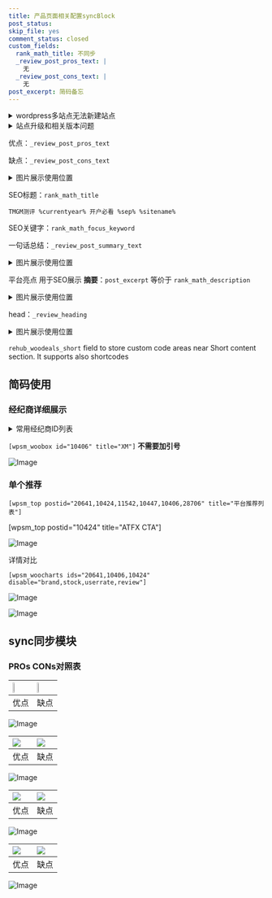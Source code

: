 ```yaml
---
title: 产品页面相关配置syncBlock
post_status: 
skip_file: yes
comment_status: closed
custom_fields:
  rank_math_title: 不同步
  _review_post_pros_text: |
    无
  _review_post_cons_text: |
    无
post_excerpt: 简码备忘
---
```

<details><summary>wordpress多站点无法新建站点</summary>

<li>和报错需要清理cookies一样的原因</li>
<li>wp-config.php里面<code>define( 'SUBDOMAIN_INSTALL', false );//子域名安装</code></li>
<li>新建子站点是用<code>define( 'SUBDOMAIN_INSTALL', true);//子域名安装</code> 完成以后，改成<code>false</code></li>
</details>

<details><summary>站点升级和相关版本问题</summary>

<p>wordpress：5.9.9
woocommerce：7.5.1
出现问题的地方：主题选项里面>><strong>Product layout >>compact style</strong></p>
<p>如何出现没有用过的字段 导致无法保存。先导出配置 然后进行修改，后面再次恢复即可。</p>
<p>出现部分字段无法显示时，需要返回默认布局后，对产品进行保存就好了。</p>
<p></p>
</details>

优点：`_review_post_pros_text`

缺点：`_review_post_cons_text`

<details><summary>图片展示使用位置</summary>

<img src="https://prod-files-secure.s3.us-west-2.amazonaws.com/39ed1227-6d7d-4570-be36-9ccd4a2c4241/f51d3d83-55d4-4bdf-9604-f37ec77ab556/Untitled.png?X-Amz-Algorithm=AWS4-HMAC-SHA256&X-Amz-Content-Sha256=UNSIGNED-PAYLOAD&X-Amz-Credential=ASIAZI2LB466VDTKIO7U%2F20250617%2Fus-west-2%2Fs3%2Faws4_request&X-Amz-Date=20250617T105526Z&X-Amz-Expires=3600&X-Amz-Security-Token=IQoJb3JpZ2luX2VjEIv%2F%2F%2F%2F%2F%2F%2F%2F%2F%2FwEaCXVzLXdlc3QtMiJHMEUCIQD%2FWUYpWag9CFqpfzP9KqwdiGWGGn3KD8zj%2BYwnhSHLPwIgY5IZptIQB0kNXyEwWrj3J%2FSFrdMnxhnLKNEDGR3UKtcq%2FwMIdBAAGgw2Mzc0MjMxODM4MDUiDG56J15%2BVmHWQBowLyrcA%2F6YAM21AqGmedQJKg29obzIZvRPfwKbtQtRX0cY2Jv%2BfcCR%2Fy5H4F1DH5ypVI4L6BtxvGYp08bwQAOlIYNOpdcYoE4AhwLIvg9MNUevxnsxnfUaS5cRZW0jXKramvIFpZ0TB0QCySG5Drm%2FEcS6ReHCz%2FFhw5c64nY8n3lfFJvYVLuNVpchsdRJEIuOJ9mU5byJA6mzFTw1bxiHpoo%2FIfK0bAMfEOYrjdT0%2BHrw8PWdrfY92WScZ%2FjIQckv6OsmWAh1eOfoLPB96YG92HiVLlBeGtscNXSlo4HjvpmKUUAIaQMFjL7gqhlVSrK32RmMP5DwlOe%2B2oXBfR7Dlh0AmuGMYd9qqgiCUM5vOmE8A6Z03HpZ89%2BmLxoNU4gIHTiB9eUxCW36EeJzTD4rmZriwci8WwLZvHsJZmb8wLkCeB0G9MLYPckAgsIJ16kta2WaLW7UCoNr89n9PFzV20UNTIWeJcoeYYPTYFbHj9yUFhr24naPspL8G4F%2BFDlZolDbU5WQEN4G2EqYLmDYoDAUR836O1OiQF8Gn4kJEp1g1Mz5%2FWQrOe%2FKMYIFeQf3FWLwNvtxoxo3OlMQ3lj46LbWUPCnGoqgKmirDUGvR5KIu%2FkNxOzPANax6MJ1b1HHMLCKxcIGOqUBDT0EOYRuy2cU23Y2aCyOPbpKZkw4aq8jl90wZDbRjek3p29mrQqgs1UTbyiiof6aT92FWa1fi3kOWFNFwZxDi8D6RSj9ZLvQ6wqkaIPWqcFiimqeJXI6JCRDjduLPCo%2F%2FZXsN0XEGIudqbO8tv4R8XQjEd266ZQBiSq4t2D6WjddUZpInvt8uemSJpQSsVDPG%2BZwfzILPdCyD8LzkmwseCDByRgX&X-Amz-Signature=54affd450ad96e220646935ac04155c69af9f70409215fa86b93f4ad97ad8801&X-Amz-SignedHeaders=host&x-amz-checksum-mode=ENABLED&x-id=GetObject" alt="Image">
</details>

SEO标题：`rank_math_title`

`TMGM测评 %currentyear% 开户必看 %sep% %sitename%`

SEO关键字：`rank_math_focus_keyword`

一句话总结：`_review_post_summary_text`

<details><summary>图片展示使用位置</summary>

<img src="https://prod-files-secure.s3.us-west-2.amazonaws.com/39ed1227-6d7d-4570-be36-9ccd4a2c4241/4b96a922-296c-4f4e-8630-d1c870cbce01/Untitled.png?X-Amz-Algorithm=AWS4-HMAC-SHA256&X-Amz-Content-Sha256=UNSIGNED-PAYLOAD&X-Amz-Credential=ASIAZI2LB4666JCFBJ37%2F20250617%2Fus-west-2%2Fs3%2Faws4_request&X-Amz-Date=20250617T105526Z&X-Amz-Expires=3600&X-Amz-Security-Token=IQoJb3JpZ2luX2VjEIv%2F%2F%2F%2F%2F%2F%2F%2F%2F%2FwEaCXVzLXdlc3QtMiJIMEYCIQD6iupmyBchRpBYslUe9mU9eGod6oqpnjlY90CS1ZWhDQIhAJRracmyvG%2FQ2Srgws%2F6Z3tLbCuj1SDuBQFlGZQi7yOpKv8DCHQQABoMNjM3NDIzMTgzODA1Igx1as5xcREmQZ63xl0q3AN9rwFNTXOi%2BQBAofPK%2FjsdWfQTyyX74l8B8G7JF5c3GDJVmDfdE%2BfzYwVT1fWzgeapFyzpI0bYiHrjH%2F14%2FXTWvWYmOnaMxj1nfV5IzE4uqtp9U%2FDUa1I%2F7SKYyCS0qduzVxRNIXjcFFsl0O1rpP2lKxRboL%2BSxMKOA5uOYKL88zLcOk9EuUQoc062xAJUTDmzhD2%2FMzv%2BYJpGlH5z1lkIFlDCVsovdaLfBGiouoS0%2BEbB2rS5L8hvw%2BcWgHZEo3x9KuB0lHGRSzTtOexxvm%2B9FtZEKNQvKAE%2FieFlydsSKVqUh5%2Bk1suge3w4ymqT89GcQnFz4dKeCKiBmrwoYvn%2FlmQgN8Ew5AMCsWLebAwCohodgRtqLmSxguPDQCHbTzgoIbzVIYRWExP4JIBqplFyKpe7L%2BEUuzGrYOzoEb%2F6nlpota%2B3EfC9bPttj1KJlVAQBTa40nSdnQCmHQWFhIHDCU%2B3MLaPx6g5YDBL3F04RsU71baHVozuoIKn1gle6Znyy0bsNEU26V6%2FtPlJHEwLt6R6170rVrr2WLlnQdJ6KSJ5hGxo3dWaoOKIekv%2B0DuE0IwUh977rUJPNibMnPI1uq1pkx2dL7aJTbRfujdeMu7tLol5Sv2dHmKVWTCkisXCBjqkARm6nQxt5zq7Dhz%2Bjynk2jBTOZzNGwbExTod9WKezNytXxBToctVFw7KZA8HTAzFL2N7bFLaI29%2BAA6eFRpgFMyBNIaNXQHayOtIevRGEbWWaMAoNkK4CTzEIqbsHRAWaWR0XjDnCUOjr7gNMTngG0emNGF6tfp6UNbvLJ81ntrMaZt%2FZdQS%2Fa90RyMApGlueJrC0vNUqasKi0MHz2%2Bb5%2FXT5sSv&X-Amz-Signature=f0841ca87e4b12fdc2682173a011b9970735c4913bfdfdb88406d10d70b9da66&X-Amz-SignedHeaders=host&x-amz-checksum-mode=ENABLED&x-id=GetObject" alt="Image">
</details>

平台亮点 用于SEO展示 **摘要**：`post_excerpt`  等价于 `rank_math_description`

<details><summary>图片展示使用位置</summary>

<img src="https://prod-files-secure.s3.us-west-2.amazonaws.com/39ed1227-6d7d-4570-be36-9ccd4a2c4241/1ee11f63-b60a-4dfe-a7a7-d58ff23b5d88/Untitled.png?X-Amz-Algorithm=AWS4-HMAC-SHA256&X-Amz-Content-Sha256=UNSIGNED-PAYLOAD&X-Amz-Credential=ASIAZI2LB466Y62VLQQA%2F20250617%2Fus-west-2%2Fs3%2Faws4_request&X-Amz-Date=20250617T105527Z&X-Amz-Expires=3600&X-Amz-Security-Token=IQoJb3JpZ2luX2VjEIv%2F%2F%2F%2F%2F%2F%2F%2F%2F%2FwEaCXVzLXdlc3QtMiJIMEYCIQCxy%2BrmEu%2B%2FwCxDldRUeZ2CwxRVMJLiXOiQsmNYg5dwLwIhANkEgQsgTxoKp1fjYtNgsExxXw5xcsuUF3qzZSB%2BcOc1Kv8DCHQQABoMNjM3NDIzMTgzODA1Igzs6lN3jlaG8WketMgq3APptEHNcLS0w8UHO52zVbuk3hz8xIvhqZL6zSaHmZMnAX%2BouaskLoRYfrjARYLDdT06uPVcl%2FYbSmMUyX8Reo94JovjQpEk0jGN2I0TPsHIvzwPh5A8YLsE9OoJO%2Fplj23l2iyTbkWQlTtUScJf8qyIJMCl8qKhGrnKE%2B9ddY%2FkmR71w44DAE9bJkOgfQLs5XTa%2FJie8AWbHIXKzQvsNgeKxcNJmD2GwKGB8P7Ke568JIQiUkN5UlWW33lMwuy0jcQihHg%2FG%2B%2F1SMCRM%2FPULwy8ccU1Y%2FUnFbY%2BGUGKzfX%2Fh3jopPfymHb9zLvG2ULT9Nk0Gimg4PJYHPuMosGyaHKp%2FDZRWXBPAYizARR5PSyN5VBljuA0EbhS4yPoL2rdPNPlofEKponSTRpXF20aq6VU%2BC5DJkJc6hvabPBd8FfIdAVLoVTqpUE0qQ1UfVJRBvIOo8jE62vdEiwA7BTSv107Y2HQ5nWge%2BUngSOtF3ohMD9VItoYPRoAkw00DTW9R5raSsv4VA3odI1j0Gn124be0sD0hJaEXAvAG5y3LUCZyligeqkJT%2FHYIYeQb%2FTL1K6ghiusCuSJ2DDRNx6K8XQ%2FHY1p2QNesn0fGtMXAwcSTyTd96eV3Zj7YrYDCDC5isXCBjqkAbPFRT%2FCdS1AetdsxN8NghLY2eG6nl2pb%2FM2Mzdlnj2MnXcjGEi7pvC7WxzXCT0cMNBRvSmRRTedUjP9bBX8PPDc7G%2FJEDsJ1cY5PNANA3Gp0Ko94KEHcoWK1yyuMU%2BXcKOConf%2FxzWZgVHOxfLYXfCZ%2B7FKk6vqi6MOmNtlhmDTdOxWb8w9NoXUdoMoSSiih5PPg%2BCfwIdDX8sheUwAKpS6GVsm&X-Amz-Signature=fc1432894a5ede9ae9e3e649401ec91a5f9b74089927f4900b254a6aa01ea62d&X-Amz-SignedHeaders=host&x-amz-checksum-mode=ENABLED&x-id=GetObject" alt="Image">
<img src="https://prod-files-secure.s3.us-west-2.amazonaws.com/39ed1227-6d7d-4570-be36-9ccd4a2c4241/ad4118b5-78d8-4fbe-801e-3b29b5d99c01/Untitled.png?X-Amz-Algorithm=AWS4-HMAC-SHA256&X-Amz-Content-Sha256=UNSIGNED-PAYLOAD&X-Amz-Credential=ASIAZI2LB466Y62VLQQA%2F20250617%2Fus-west-2%2Fs3%2Faws4_request&X-Amz-Date=20250617T105527Z&X-Amz-Expires=3600&X-Amz-Security-Token=IQoJb3JpZ2luX2VjEIv%2F%2F%2F%2F%2F%2F%2F%2F%2F%2FwEaCXVzLXdlc3QtMiJIMEYCIQCxy%2BrmEu%2B%2FwCxDldRUeZ2CwxRVMJLiXOiQsmNYg5dwLwIhANkEgQsgTxoKp1fjYtNgsExxXw5xcsuUF3qzZSB%2BcOc1Kv8DCHQQABoMNjM3NDIzMTgzODA1Igzs6lN3jlaG8WketMgq3APptEHNcLS0w8UHO52zVbuk3hz8xIvhqZL6zSaHmZMnAX%2BouaskLoRYfrjARYLDdT06uPVcl%2FYbSmMUyX8Reo94JovjQpEk0jGN2I0TPsHIvzwPh5A8YLsE9OoJO%2Fplj23l2iyTbkWQlTtUScJf8qyIJMCl8qKhGrnKE%2B9ddY%2FkmR71w44DAE9bJkOgfQLs5XTa%2FJie8AWbHIXKzQvsNgeKxcNJmD2GwKGB8P7Ke568JIQiUkN5UlWW33lMwuy0jcQihHg%2FG%2B%2F1SMCRM%2FPULwy8ccU1Y%2FUnFbY%2BGUGKzfX%2Fh3jopPfymHb9zLvG2ULT9Nk0Gimg4PJYHPuMosGyaHKp%2FDZRWXBPAYizARR5PSyN5VBljuA0EbhS4yPoL2rdPNPlofEKponSTRpXF20aq6VU%2BC5DJkJc6hvabPBd8FfIdAVLoVTqpUE0qQ1UfVJRBvIOo8jE62vdEiwA7BTSv107Y2HQ5nWge%2BUngSOtF3ohMD9VItoYPRoAkw00DTW9R5raSsv4VA3odI1j0Gn124be0sD0hJaEXAvAG5y3LUCZyligeqkJT%2FHYIYeQb%2FTL1K6ghiusCuSJ2DDRNx6K8XQ%2FHY1p2QNesn0fGtMXAwcSTyTd96eV3Zj7YrYDCDC5isXCBjqkAbPFRT%2FCdS1AetdsxN8NghLY2eG6nl2pb%2FM2Mzdlnj2MnXcjGEi7pvC7WxzXCT0cMNBRvSmRRTedUjP9bBX8PPDc7G%2FJEDsJ1cY5PNANA3Gp0Ko94KEHcoWK1yyuMU%2BXcKOConf%2FxzWZgVHOxfLYXfCZ%2B7FKk6vqi6MOmNtlhmDTdOxWb8w9NoXUdoMoSSiih5PPg%2BCfwIdDX8sheUwAKpS6GVsm&X-Amz-Signature=a927e72f1c30bdb471cdf596b18b8a9f4cdc7d632f84303664d50b27c4697a4f&X-Amz-SignedHeaders=host&x-amz-checksum-mode=ENABLED&x-id=GetObject" alt="Image">
<img src="https://prod-files-secure.s3.us-west-2.amazonaws.com/39ed1227-6d7d-4570-be36-9ccd4a2c4241/a38cf7c9-a79c-4b64-9e94-13589fe0758b/Untitled.png?X-Amz-Algorithm=AWS4-HMAC-SHA256&X-Amz-Content-Sha256=UNSIGNED-PAYLOAD&X-Amz-Credential=ASIAZI2LB466Y62VLQQA%2F20250617%2Fus-west-2%2Fs3%2Faws4_request&X-Amz-Date=20250617T105527Z&X-Amz-Expires=3600&X-Amz-Security-Token=IQoJb3JpZ2luX2VjEIv%2F%2F%2F%2F%2F%2F%2F%2F%2F%2FwEaCXVzLXdlc3QtMiJIMEYCIQCxy%2BrmEu%2B%2FwCxDldRUeZ2CwxRVMJLiXOiQsmNYg5dwLwIhANkEgQsgTxoKp1fjYtNgsExxXw5xcsuUF3qzZSB%2BcOc1Kv8DCHQQABoMNjM3NDIzMTgzODA1Igzs6lN3jlaG8WketMgq3APptEHNcLS0w8UHO52zVbuk3hz8xIvhqZL6zSaHmZMnAX%2BouaskLoRYfrjARYLDdT06uPVcl%2FYbSmMUyX8Reo94JovjQpEk0jGN2I0TPsHIvzwPh5A8YLsE9OoJO%2Fplj23l2iyTbkWQlTtUScJf8qyIJMCl8qKhGrnKE%2B9ddY%2FkmR71w44DAE9bJkOgfQLs5XTa%2FJie8AWbHIXKzQvsNgeKxcNJmD2GwKGB8P7Ke568JIQiUkN5UlWW33lMwuy0jcQihHg%2FG%2B%2F1SMCRM%2FPULwy8ccU1Y%2FUnFbY%2BGUGKzfX%2Fh3jopPfymHb9zLvG2ULT9Nk0Gimg4PJYHPuMosGyaHKp%2FDZRWXBPAYizARR5PSyN5VBljuA0EbhS4yPoL2rdPNPlofEKponSTRpXF20aq6VU%2BC5DJkJc6hvabPBd8FfIdAVLoVTqpUE0qQ1UfVJRBvIOo8jE62vdEiwA7BTSv107Y2HQ5nWge%2BUngSOtF3ohMD9VItoYPRoAkw00DTW9R5raSsv4VA3odI1j0Gn124be0sD0hJaEXAvAG5y3LUCZyligeqkJT%2FHYIYeQb%2FTL1K6ghiusCuSJ2DDRNx6K8XQ%2FHY1p2QNesn0fGtMXAwcSTyTd96eV3Zj7YrYDCDC5isXCBjqkAbPFRT%2FCdS1AetdsxN8NghLY2eG6nl2pb%2FM2Mzdlnj2MnXcjGEi7pvC7WxzXCT0cMNBRvSmRRTedUjP9bBX8PPDc7G%2FJEDsJ1cY5PNANA3Gp0Ko94KEHcoWK1yyuMU%2BXcKOConf%2FxzWZgVHOxfLYXfCZ%2B7FKk6vqi6MOmNtlhmDTdOxWb8w9NoXUdoMoSSiih5PPg%2BCfwIdDX8sheUwAKpS6GVsm&X-Amz-Signature=d2e79a50c42bd2f9476a8c21be66dfba97ee2e8b8323e9b46b941600efd3db76&X-Amz-SignedHeaders=host&x-amz-checksum-mode=ENABLED&x-id=GetObject" alt="Image">
<img src="https://prod-files-secure.s3.us-west-2.amazonaws.com/39ed1227-6d7d-4570-be36-9ccd4a2c4241/7da6fc1e-d2ac-42ae-8c75-cb5749aa18f6/Untitled.png?X-Amz-Algorithm=AWS4-HMAC-SHA256&X-Amz-Content-Sha256=UNSIGNED-PAYLOAD&X-Amz-Credential=ASIAZI2LB466Y62VLQQA%2F20250617%2Fus-west-2%2Fs3%2Faws4_request&X-Amz-Date=20250617T105527Z&X-Amz-Expires=3600&X-Amz-Security-Token=IQoJb3JpZ2luX2VjEIv%2F%2F%2F%2F%2F%2F%2F%2F%2F%2FwEaCXVzLXdlc3QtMiJIMEYCIQCxy%2BrmEu%2B%2FwCxDldRUeZ2CwxRVMJLiXOiQsmNYg5dwLwIhANkEgQsgTxoKp1fjYtNgsExxXw5xcsuUF3qzZSB%2BcOc1Kv8DCHQQABoMNjM3NDIzMTgzODA1Igzs6lN3jlaG8WketMgq3APptEHNcLS0w8UHO52zVbuk3hz8xIvhqZL6zSaHmZMnAX%2BouaskLoRYfrjARYLDdT06uPVcl%2FYbSmMUyX8Reo94JovjQpEk0jGN2I0TPsHIvzwPh5A8YLsE9OoJO%2Fplj23l2iyTbkWQlTtUScJf8qyIJMCl8qKhGrnKE%2B9ddY%2FkmR71w44DAE9bJkOgfQLs5XTa%2FJie8AWbHIXKzQvsNgeKxcNJmD2GwKGB8P7Ke568JIQiUkN5UlWW33lMwuy0jcQihHg%2FG%2B%2F1SMCRM%2FPULwy8ccU1Y%2FUnFbY%2BGUGKzfX%2Fh3jopPfymHb9zLvG2ULT9Nk0Gimg4PJYHPuMosGyaHKp%2FDZRWXBPAYizARR5PSyN5VBljuA0EbhS4yPoL2rdPNPlofEKponSTRpXF20aq6VU%2BC5DJkJc6hvabPBd8FfIdAVLoVTqpUE0qQ1UfVJRBvIOo8jE62vdEiwA7BTSv107Y2HQ5nWge%2BUngSOtF3ohMD9VItoYPRoAkw00DTW9R5raSsv4VA3odI1j0Gn124be0sD0hJaEXAvAG5y3LUCZyligeqkJT%2FHYIYeQb%2FTL1K6ghiusCuSJ2DDRNx6K8XQ%2FHY1p2QNesn0fGtMXAwcSTyTd96eV3Zj7YrYDCDC5isXCBjqkAbPFRT%2FCdS1AetdsxN8NghLY2eG6nl2pb%2FM2Mzdlnj2MnXcjGEi7pvC7WxzXCT0cMNBRvSmRRTedUjP9bBX8PPDc7G%2FJEDsJ1cY5PNANA3Gp0Ko94KEHcoWK1yyuMU%2BXcKOConf%2FxzWZgVHOxfLYXfCZ%2B7FKk6vqi6MOmNtlhmDTdOxWb8w9NoXUdoMoSSiih5PPg%2BCfwIdDX8sheUwAKpS6GVsm&X-Amz-Signature=078e2e6df561df4ba9349228478d95d75f442c47ef18dd2c2a7b96eaa807dadb&X-Amz-SignedHeaders=host&x-amz-checksum-mode=ENABLED&x-id=GetObject" alt="Image">
<img src="https://prod-files-secure.s3.us-west-2.amazonaws.com/39ed1227-6d7d-4570-be36-9ccd4a2c4241/7e97f40a-eaee-47f5-b2f9-475f96808fa7/Untitled.png?X-Amz-Algorithm=AWS4-HMAC-SHA256&X-Amz-Content-Sha256=UNSIGNED-PAYLOAD&X-Amz-Credential=ASIAZI2LB466Y62VLQQA%2F20250617%2Fus-west-2%2Fs3%2Faws4_request&X-Amz-Date=20250617T105527Z&X-Amz-Expires=3600&X-Amz-Security-Token=IQoJb3JpZ2luX2VjEIv%2F%2F%2F%2F%2F%2F%2F%2F%2F%2FwEaCXVzLXdlc3QtMiJIMEYCIQCxy%2BrmEu%2B%2FwCxDldRUeZ2CwxRVMJLiXOiQsmNYg5dwLwIhANkEgQsgTxoKp1fjYtNgsExxXw5xcsuUF3qzZSB%2BcOc1Kv8DCHQQABoMNjM3NDIzMTgzODA1Igzs6lN3jlaG8WketMgq3APptEHNcLS0w8UHO52zVbuk3hz8xIvhqZL6zSaHmZMnAX%2BouaskLoRYfrjARYLDdT06uPVcl%2FYbSmMUyX8Reo94JovjQpEk0jGN2I0TPsHIvzwPh5A8YLsE9OoJO%2Fplj23l2iyTbkWQlTtUScJf8qyIJMCl8qKhGrnKE%2B9ddY%2FkmR71w44DAE9bJkOgfQLs5XTa%2FJie8AWbHIXKzQvsNgeKxcNJmD2GwKGB8P7Ke568JIQiUkN5UlWW33lMwuy0jcQihHg%2FG%2B%2F1SMCRM%2FPULwy8ccU1Y%2FUnFbY%2BGUGKzfX%2Fh3jopPfymHb9zLvG2ULT9Nk0Gimg4PJYHPuMosGyaHKp%2FDZRWXBPAYizARR5PSyN5VBljuA0EbhS4yPoL2rdPNPlofEKponSTRpXF20aq6VU%2BC5DJkJc6hvabPBd8FfIdAVLoVTqpUE0qQ1UfVJRBvIOo8jE62vdEiwA7BTSv107Y2HQ5nWge%2BUngSOtF3ohMD9VItoYPRoAkw00DTW9R5raSsv4VA3odI1j0Gn124be0sD0hJaEXAvAG5y3LUCZyligeqkJT%2FHYIYeQb%2FTL1K6ghiusCuSJ2DDRNx6K8XQ%2FHY1p2QNesn0fGtMXAwcSTyTd96eV3Zj7YrYDCDC5isXCBjqkAbPFRT%2FCdS1AetdsxN8NghLY2eG6nl2pb%2FM2Mzdlnj2MnXcjGEi7pvC7WxzXCT0cMNBRvSmRRTedUjP9bBX8PPDc7G%2FJEDsJ1cY5PNANA3Gp0Ko94KEHcoWK1yyuMU%2BXcKOConf%2FxzWZgVHOxfLYXfCZ%2B7FKk6vqi6MOmNtlhmDTdOxWb8w9NoXUdoMoSSiih5PPg%2BCfwIdDX8sheUwAKpS6GVsm&X-Amz-Signature=325efaa4e0be51e370ab0b910be75e47cf7fc8e18494a8b91987cfac5a6b796f&X-Amz-SignedHeaders=host&x-amz-checksum-mode=ENABLED&x-id=GetObject" alt="Image">
</details>

head：`_review_heading`

<details><summary>图片展示使用位置</summary>

<img src="https://prod-files-secure.s3.us-west-2.amazonaws.com/39ed1227-6d7d-4570-be36-9ccd4a2c4241/3a4650ad-9887-415c-889a-edd51fa54f27/Untitled.png?X-Amz-Algorithm=AWS4-HMAC-SHA256&X-Amz-Content-Sha256=UNSIGNED-PAYLOAD&X-Amz-Credential=ASIAZI2LB4664WJ4J4Q4%2F20250617%2Fus-west-2%2Fs3%2Faws4_request&X-Amz-Date=20250617T105529Z&X-Amz-Expires=3600&X-Amz-Security-Token=IQoJb3JpZ2luX2VjEIv%2F%2F%2F%2F%2F%2F%2F%2F%2F%2FwEaCXVzLXdlc3QtMiJGMEQCIFECI63r3e0enxAIohqfzBehYjeJPTZH8AZtWVsh55DMAiA78Sv3PeAdvD%2Fznz1kbkdhCC5z1o%2ByIQzaJGykjtKexCr%2FAwh0EAAaDDYzNzQyMzE4MzgwNSIMTtYsnhQaQu3GdmSLKtwD%2BJj9NJ1yoVRjx4mZ3EmMgbWPM4EBvrOE69wgGBRhDedOeWqbR45HaDBsoCVUEoIgOiIhFWqeT9eQdCa8NkCHa46WuVk5QuyUAwbMzsDzfHgBBDgvH24QiHaocpzRv0YcL5IyuyZz%2BVTbDNFqCGP3KVL%2Fwi%2Bw6FgxFsqbV4nwv53PwZ8PK7%2F%2FADQEm8i1022nuQffKms6ESC%2FLQP3ZtIX5ugFmTyvPmjtPq87nnSKgnwoeDFCiYwgh0cbHTYD3X2jbIKMXg42%2FptSDzlrqoq7l0RNrIHXXR7ThSUbEM6Eif0Uhz6wTnFUZr0o3WMbPr5cp0qkUPujXqrObr24iTD%2BdfHxdKEN1sPKUBtCTKOlqRmEepCrLIqaLt8Z5KLJvTBci%2BkWgk8FQrU8g%2FA%2Bts1G1szPcnJ98X82EDLNfMNJVR7vggVM%2BE7bXsQ3xaYZcQakdFGFBdiJUChY9eObTBuZOqQA9H0qu6fJvJP9vl2i26HJj2ucjNjej9CilAFNC91hda7G%2ByVEQ7mwCJTA8mpZvjKSsTsuwIqy7Uv9qg7bZ%2BubTj3rkymTysO%2BYieFGfOWWdgeJPV%2BOb%2B%2FfJOPh3wIGlfE%2F8ygqW50%2FwFMDmwLj1%2F15KEXrcXdveU3Fi8w14rFwgY6pgF5FPjgi6Uo0Ky888nuAUyq8ONpmobXq6TPPA0erxxXqOlpXOEKecKJgVXOOHkGvxedR8VZeSTqmbFdwLRras8BDAxwwlMoiUVf13fzmoXa17dzyt5EfIJtNsx1axg1FqvHidwrPGzTOyPNpi1Us70JH6r5CRHbQvJtWxMqLAmsP9%2FSFL6WH83esGunaNLSRJS91g6QjMvCRQz99JYMz4ylbjTElNhZ&X-Amz-Signature=555e5edc02694f397c6477481a60c6c03a5a9be6b5ff7eaae868b2f09feba68c&X-Amz-SignedHeaders=host&x-amz-checksum-mode=ENABLED&x-id=GetObject" alt="Image">
</details>

`rehub_woodeals_short`	field to store custom code areas near Short content section. It supports also shortcodes



## 简码使用

### 经纪商详细展示

<details><summary>常用经纪商ID列表</summary>

<pre><code class="php">嘉盛 ===> 20641  [wpsm_woobox id="20641" title="嘉盛"]
易信easymarkets ===> 11542  [wpsm_woobox id="11542" title="易信easymarkets"]
ATFX外汇 ===> 10424  [wpsm_woobox id="10424" title="ATFX"]
XM ===> 10406  [wpsm_woobox id="10406" title="XM"]
TMGM ===> 29622  [wpsm_woobox id="29622" title="TMGM"]
HYCM ===> 10447  [wpsm_woobox id="10447" title="HYCM"]
fpmarkets澳福外汇 ===> 20639  [wpsm_woobox id="20639" title="fpmarkets澳福外汇"]</code></pre>
</details>

`[wpsm_woobox id="10406" title="XM"]` **不需要加引号**

![Image](https://prod-files-secure.s3.us-west-2.amazonaws.com/39ed1227-6d7d-4570-be36-9ccd4a2c4241/4f898f9d-0fa7-4e43-acd3-ac6bc7be575a/Untitled.png?X-Amz-Algorithm=AWS4-HMAC-SHA256&X-Amz-Content-Sha256=UNSIGNED-PAYLOAD&X-Amz-Credential=ASIAZI2LB466SSL43O7U%2F20250617%2Fus-west-2%2Fs3%2Faws4_request&X-Amz-Date=20250617T105519Z&X-Amz-Expires=3600&X-Amz-Security-Token=IQoJb3JpZ2luX2VjEIv%2F%2F%2F%2F%2F%2F%2F%2F%2F%2FwEaCXVzLXdlc3QtMiJIMEYCIQDgNMA1iDGOvb1CoPJdC3ST%2BUYrRODW%2FujmspwzjeI2uAIhALL8B8je1NCGUWX27R4JskMGZGn3h6BLp1mAyqzSmvPuKv8DCHQQABoMNjM3NDIzMTgzODA1IgzEBYUMxOHjWj1xV5Qq3AN80ArOcxYKi%2Fpf4VP4nYz64wNTqtLn0RxkmuYNGDHMC%2BF0xSI0WXmFbxdNYEtaaAYs%2Bi0%2FGPQhoSXBHKuz%2FJtPZ3aeUFZKu3vpmYjsiAuP6D%2F7oVxD1%2Fu8XnqP7OfL5%2B4W2k4CduBi6LKQBHfS3Irjkygko%2Fat2p2bpXhCOtZ562c3YtNZwmIljgB2rF8NlPH01VfhpeMQTQoI1rPr0uT7UvQtAOWn3%2FdzaVm3calD9wuTC1TkFDf6dArTPH1zq4UyqLP8u3UebGJU8engYsRK0ayCo8JVBDPEmL52kQLnYUi%2FS1Ju0Xwunh%2F7P%2FVnhRmifujCRzUQDspz0vpWd8%2FYDKeWoEjLrl9ixD1SLHwpg900Sf6Bh2mqgoUWpwhYwzH6g6RQiqZhLjLS6byKSOypCNNm5uoD%2Fvhj0cOScpJb%2FKcB1%2FgKJAB2DwDwfFUHP55tMOgai9wztstDrTSolS6mSWXBQrbACNVgh%2B0VbNM6Td%2B%2FfLtVmG%2FlN1NqSzd2i29pnBu1fc7pJMxl3SxxrW6wI5CdT2avJgF3DRvlG%2FKHkFsCqop1uGYeEJGmQkdotherV%2FkFlgg%2BgcEcqEY5r9lt9dtkMldvNWgRHD%2BVnt7mzQQ6HUq6rVc2Yj6tQTCLisXCBjqkAd%2FG6nnTzz6gxhdjIYqdxbz165fP0x5pv%2FJtf3lLSnLfBiwLOZn6ovR3ZHypnUhiJbZx9ktI1G9uin3Ni%2BbOIuYxjNSM6waEEehm%2FHKq7UjaLGrxBwFPNrBbPtG%2BAgM%2FvJVnrR9LJCpUO2jztJK%2F3oZeFiy2Wd07hVlReHhoVW%2BFAONEd5fpJ7WJ%2B88wmztK2qJr3aiaBNp06mOMZL8OjHtIeMzL&X-Amz-Signature=1d956848783c37b3c514b296d7aadc4d6deff017b59889d4fea678bcbb99733e&X-Amz-SignedHeaders=host&x-amz-checksum-mode=ENABLED&x-id=GetObject)

### 单个推荐
`[wpsm_top postid="20641,10424,11542,10447,10406,28706" title="平台推荐列表"]`

[wpsm_top postid="10424" title="ATFX CTA"]

![Image](https://prod-files-secure.s3.us-west-2.amazonaws.com/39ed1227-6d7d-4570-be36-9ccd4a2c4241/5ac620dc-51a8-48b6-b55d-91f47299193c/Untitled.png?X-Amz-Algorithm=AWS4-HMAC-SHA256&X-Amz-Content-Sha256=UNSIGNED-PAYLOAD&X-Amz-Credential=ASIAZI2LB466SSL43O7U%2F20250617%2Fus-west-2%2Fs3%2Faws4_request&X-Amz-Date=20250617T105519Z&X-Amz-Expires=3600&X-Amz-Security-Token=IQoJb3JpZ2luX2VjEIv%2F%2F%2F%2F%2F%2F%2F%2F%2F%2FwEaCXVzLXdlc3QtMiJIMEYCIQDgNMA1iDGOvb1CoPJdC3ST%2BUYrRODW%2FujmspwzjeI2uAIhALL8B8je1NCGUWX27R4JskMGZGn3h6BLp1mAyqzSmvPuKv8DCHQQABoMNjM3NDIzMTgzODA1IgzEBYUMxOHjWj1xV5Qq3AN80ArOcxYKi%2Fpf4VP4nYz64wNTqtLn0RxkmuYNGDHMC%2BF0xSI0WXmFbxdNYEtaaAYs%2Bi0%2FGPQhoSXBHKuz%2FJtPZ3aeUFZKu3vpmYjsiAuP6D%2F7oVxD1%2Fu8XnqP7OfL5%2B4W2k4CduBi6LKQBHfS3Irjkygko%2Fat2p2bpXhCOtZ562c3YtNZwmIljgB2rF8NlPH01VfhpeMQTQoI1rPr0uT7UvQtAOWn3%2FdzaVm3calD9wuTC1TkFDf6dArTPH1zq4UyqLP8u3UebGJU8engYsRK0ayCo8JVBDPEmL52kQLnYUi%2FS1Ju0Xwunh%2F7P%2FVnhRmifujCRzUQDspz0vpWd8%2FYDKeWoEjLrl9ixD1SLHwpg900Sf6Bh2mqgoUWpwhYwzH6g6RQiqZhLjLS6byKSOypCNNm5uoD%2Fvhj0cOScpJb%2FKcB1%2FgKJAB2DwDwfFUHP55tMOgai9wztstDrTSolS6mSWXBQrbACNVgh%2B0VbNM6Td%2B%2FfLtVmG%2FlN1NqSzd2i29pnBu1fc7pJMxl3SxxrW6wI5CdT2avJgF3DRvlG%2FKHkFsCqop1uGYeEJGmQkdotherV%2FkFlgg%2BgcEcqEY5r9lt9dtkMldvNWgRHD%2BVnt7mzQQ6HUq6rVc2Yj6tQTCLisXCBjqkAd%2FG6nnTzz6gxhdjIYqdxbz165fP0x5pv%2FJtf3lLSnLfBiwLOZn6ovR3ZHypnUhiJbZx9ktI1G9uin3Ni%2BbOIuYxjNSM6waEEehm%2FHKq7UjaLGrxBwFPNrBbPtG%2BAgM%2FvJVnrR9LJCpUO2jztJK%2F3oZeFiy2Wd07hVlReHhoVW%2BFAONEd5fpJ7WJ%2B88wmztK2qJr3aiaBNp06mOMZL8OjHtIeMzL&X-Amz-Signature=8c5927a9c23d1b27244232b161923627c708df2911de8cbf571cead67794e566&X-Amz-SignedHeaders=host&x-amz-checksum-mode=ENABLED&x-id=GetObject)

详情对比

`[wpsm_woocharts ids="20641,10406,10424" disable="brand,stock,userrate,review"]`

![Image](https://prod-files-secure.s3.us-west-2.amazonaws.com/39ed1227-6d7d-4570-be36-9ccd4a2c4241/bf3ba45f-b9f3-4295-8aef-b4a495fd25f4/Untitled.png?X-Amz-Algorithm=AWS4-HMAC-SHA256&X-Amz-Content-Sha256=UNSIGNED-PAYLOAD&X-Amz-Credential=ASIAZI2LB466SSL43O7U%2F20250617%2Fus-west-2%2Fs3%2Faws4_request&X-Amz-Date=20250617T105519Z&X-Amz-Expires=3600&X-Amz-Security-Token=IQoJb3JpZ2luX2VjEIv%2F%2F%2F%2F%2F%2F%2F%2F%2F%2FwEaCXVzLXdlc3QtMiJIMEYCIQDgNMA1iDGOvb1CoPJdC3ST%2BUYrRODW%2FujmspwzjeI2uAIhALL8B8je1NCGUWX27R4JskMGZGn3h6BLp1mAyqzSmvPuKv8DCHQQABoMNjM3NDIzMTgzODA1IgzEBYUMxOHjWj1xV5Qq3AN80ArOcxYKi%2Fpf4VP4nYz64wNTqtLn0RxkmuYNGDHMC%2BF0xSI0WXmFbxdNYEtaaAYs%2Bi0%2FGPQhoSXBHKuz%2FJtPZ3aeUFZKu3vpmYjsiAuP6D%2F7oVxD1%2Fu8XnqP7OfL5%2B4W2k4CduBi6LKQBHfS3Irjkygko%2Fat2p2bpXhCOtZ562c3YtNZwmIljgB2rF8NlPH01VfhpeMQTQoI1rPr0uT7UvQtAOWn3%2FdzaVm3calD9wuTC1TkFDf6dArTPH1zq4UyqLP8u3UebGJU8engYsRK0ayCo8JVBDPEmL52kQLnYUi%2FS1Ju0Xwunh%2F7P%2FVnhRmifujCRzUQDspz0vpWd8%2FYDKeWoEjLrl9ixD1SLHwpg900Sf6Bh2mqgoUWpwhYwzH6g6RQiqZhLjLS6byKSOypCNNm5uoD%2Fvhj0cOScpJb%2FKcB1%2FgKJAB2DwDwfFUHP55tMOgai9wztstDrTSolS6mSWXBQrbACNVgh%2B0VbNM6Td%2B%2FfLtVmG%2FlN1NqSzd2i29pnBu1fc7pJMxl3SxxrW6wI5CdT2avJgF3DRvlG%2FKHkFsCqop1uGYeEJGmQkdotherV%2FkFlgg%2BgcEcqEY5r9lt9dtkMldvNWgRHD%2BVnt7mzQQ6HUq6rVc2Yj6tQTCLisXCBjqkAd%2FG6nnTzz6gxhdjIYqdxbz165fP0x5pv%2FJtf3lLSnLfBiwLOZn6ovR3ZHypnUhiJbZx9ktI1G9uin3Ni%2BbOIuYxjNSM6waEEehm%2FHKq7UjaLGrxBwFPNrBbPtG%2BAgM%2FvJVnrR9LJCpUO2jztJK%2F3oZeFiy2Wd07hVlReHhoVW%2BFAONEd5fpJ7WJ%2B88wmztK2qJr3aiaBNp06mOMZL8OjHtIeMzL&X-Amz-Signature=c85e13051243649a2d2e834399c712f7a161a2e1dd0f796d199ca75d77a3b538&X-Amz-SignedHeaders=host&x-amz-checksum-mode=ENABLED&x-id=GetObject)

![Image](https://prod-files-secure.s3.us-west-2.amazonaws.com/39ed1227-6d7d-4570-be36-9ccd4a2c4241/30bc56ef-f383-4b48-9768-2ebc9e436ec0/Untitled.png?X-Amz-Algorithm=AWS4-HMAC-SHA256&X-Amz-Content-Sha256=UNSIGNED-PAYLOAD&X-Amz-Credential=ASIAZI2LB466SSL43O7U%2F20250617%2Fus-west-2%2Fs3%2Faws4_request&X-Amz-Date=20250617T105519Z&X-Amz-Expires=3600&X-Amz-Security-Token=IQoJb3JpZ2luX2VjEIv%2F%2F%2F%2F%2F%2F%2F%2F%2F%2FwEaCXVzLXdlc3QtMiJIMEYCIQDgNMA1iDGOvb1CoPJdC3ST%2BUYrRODW%2FujmspwzjeI2uAIhALL8B8je1NCGUWX27R4JskMGZGn3h6BLp1mAyqzSmvPuKv8DCHQQABoMNjM3NDIzMTgzODA1IgzEBYUMxOHjWj1xV5Qq3AN80ArOcxYKi%2Fpf4VP4nYz64wNTqtLn0RxkmuYNGDHMC%2BF0xSI0WXmFbxdNYEtaaAYs%2Bi0%2FGPQhoSXBHKuz%2FJtPZ3aeUFZKu3vpmYjsiAuP6D%2F7oVxD1%2Fu8XnqP7OfL5%2B4W2k4CduBi6LKQBHfS3Irjkygko%2Fat2p2bpXhCOtZ562c3YtNZwmIljgB2rF8NlPH01VfhpeMQTQoI1rPr0uT7UvQtAOWn3%2FdzaVm3calD9wuTC1TkFDf6dArTPH1zq4UyqLP8u3UebGJU8engYsRK0ayCo8JVBDPEmL52kQLnYUi%2FS1Ju0Xwunh%2F7P%2FVnhRmifujCRzUQDspz0vpWd8%2FYDKeWoEjLrl9ixD1SLHwpg900Sf6Bh2mqgoUWpwhYwzH6g6RQiqZhLjLS6byKSOypCNNm5uoD%2Fvhj0cOScpJb%2FKcB1%2FgKJAB2DwDwfFUHP55tMOgai9wztstDrTSolS6mSWXBQrbACNVgh%2B0VbNM6Td%2B%2FfLtVmG%2FlN1NqSzd2i29pnBu1fc7pJMxl3SxxrW6wI5CdT2avJgF3DRvlG%2FKHkFsCqop1uGYeEJGmQkdotherV%2FkFlgg%2BgcEcqEY5r9lt9dtkMldvNWgRHD%2BVnt7mzQQ6HUq6rVc2Yj6tQTCLisXCBjqkAd%2FG6nnTzz6gxhdjIYqdxbz165fP0x5pv%2FJtf3lLSnLfBiwLOZn6ovR3ZHypnUhiJbZx9ktI1G9uin3Ni%2BbOIuYxjNSM6waEEehm%2FHKq7UjaLGrxBwFPNrBbPtG%2BAgM%2FvJVnrR9LJCpUO2jztJK%2F3oZeFiy2Wd07hVlReHhoVW%2BFAONEd5fpJ7WJ%2B88wmztK2qJr3aiaBNp06mOMZL8OjHtIeMzL&X-Amz-Signature=8c210281adb2b952f8f815f957e6d05d6694b27eedcf0d2f19d42468ac799517&X-Amz-SignedHeaders=host&x-amz-checksum-mode=ENABLED&x-id=GetObject)

## sync同步模块

### PROs CONs对照表

| <img src="https://cdn.ifttt.fun/gh/jarlin8/OSS@main/icons/customize/pros.svg" height="auto" width="37.3%"> | <img src="https://cdn.ifttt.fun/gh/jarlin8/OSS@main/icons/customize/cons.svg" height="auto" width="28.8%"> |
| :--- | :--- |
| 优点 | 缺点 |

![Image](https://prod-files-secure.s3.us-west-2.amazonaws.com/39ed1227-6d7d-4570-be36-9ccd4a2c4241/8742b755-dfb5-4004-9a5f-d6e561664bd8/Untitled.png?X-Amz-Algorithm=AWS4-HMAC-SHA256&X-Amz-Content-Sha256=UNSIGNED-PAYLOAD&X-Amz-Credential=ASIAZI2LB466SSL43O7U%2F20250617%2Fus-west-2%2Fs3%2Faws4_request&X-Amz-Date=20250617T105519Z&X-Amz-Expires=3600&X-Amz-Security-Token=IQoJb3JpZ2luX2VjEIv%2F%2F%2F%2F%2F%2F%2F%2F%2F%2FwEaCXVzLXdlc3QtMiJIMEYCIQDgNMA1iDGOvb1CoPJdC3ST%2BUYrRODW%2FujmspwzjeI2uAIhALL8B8je1NCGUWX27R4JskMGZGn3h6BLp1mAyqzSmvPuKv8DCHQQABoMNjM3NDIzMTgzODA1IgzEBYUMxOHjWj1xV5Qq3AN80ArOcxYKi%2Fpf4VP4nYz64wNTqtLn0RxkmuYNGDHMC%2BF0xSI0WXmFbxdNYEtaaAYs%2Bi0%2FGPQhoSXBHKuz%2FJtPZ3aeUFZKu3vpmYjsiAuP6D%2F7oVxD1%2Fu8XnqP7OfL5%2B4W2k4CduBi6LKQBHfS3Irjkygko%2Fat2p2bpXhCOtZ562c3YtNZwmIljgB2rF8NlPH01VfhpeMQTQoI1rPr0uT7UvQtAOWn3%2FdzaVm3calD9wuTC1TkFDf6dArTPH1zq4UyqLP8u3UebGJU8engYsRK0ayCo8JVBDPEmL52kQLnYUi%2FS1Ju0Xwunh%2F7P%2FVnhRmifujCRzUQDspz0vpWd8%2FYDKeWoEjLrl9ixD1SLHwpg900Sf6Bh2mqgoUWpwhYwzH6g6RQiqZhLjLS6byKSOypCNNm5uoD%2Fvhj0cOScpJb%2FKcB1%2FgKJAB2DwDwfFUHP55tMOgai9wztstDrTSolS6mSWXBQrbACNVgh%2B0VbNM6Td%2B%2FfLtVmG%2FlN1NqSzd2i29pnBu1fc7pJMxl3SxxrW6wI5CdT2avJgF3DRvlG%2FKHkFsCqop1uGYeEJGmQkdotherV%2FkFlgg%2BgcEcqEY5r9lt9dtkMldvNWgRHD%2BVnt7mzQQ6HUq6rVc2Yj6tQTCLisXCBjqkAd%2FG6nnTzz6gxhdjIYqdxbz165fP0x5pv%2FJtf3lLSnLfBiwLOZn6ovR3ZHypnUhiJbZx9ktI1G9uin3Ni%2BbOIuYxjNSM6waEEehm%2FHKq7UjaLGrxBwFPNrBbPtG%2BAgM%2FvJVnrR9LJCpUO2jztJK%2F3oZeFiy2Wd07hVlReHhoVW%2BFAONEd5fpJ7WJ%2B88wmztK2qJr3aiaBNp06mOMZL8OjHtIeMzL&X-Amz-Signature=a78042fe4677dc9eb12c60b757445b411392aa01c6c4acfa77ec52fa16840043&X-Amz-SignedHeaders=host&x-amz-checksum-mode=ENABLED&x-id=GetObject)

| <img src="https://cdn.ifttt.fun/gh/jarlin8/OSS@main/icons/customize/pros1.svg" height="auto"> | <img src="https://cdn.ifttt.fun/gh/jarlin8/OSS@main/icons/customize/cons1.svg" height="auto"> |
| :--- | :--- |
| 优点 | 缺点 |

![Image](https://prod-files-secure.s3.us-west-2.amazonaws.com/39ed1227-6d7d-4570-be36-9ccd4a2c4241/806358f8-c9c4-4e17-bb35-c6c76a5397a5/Untitled.png?X-Amz-Algorithm=AWS4-HMAC-SHA256&X-Amz-Content-Sha256=UNSIGNED-PAYLOAD&X-Amz-Credential=ASIAZI2LB466SSL43O7U%2F20250617%2Fus-west-2%2Fs3%2Faws4_request&X-Amz-Date=20250617T105519Z&X-Amz-Expires=3600&X-Amz-Security-Token=IQoJb3JpZ2luX2VjEIv%2F%2F%2F%2F%2F%2F%2F%2F%2F%2FwEaCXVzLXdlc3QtMiJIMEYCIQDgNMA1iDGOvb1CoPJdC3ST%2BUYrRODW%2FujmspwzjeI2uAIhALL8B8je1NCGUWX27R4JskMGZGn3h6BLp1mAyqzSmvPuKv8DCHQQABoMNjM3NDIzMTgzODA1IgzEBYUMxOHjWj1xV5Qq3AN80ArOcxYKi%2Fpf4VP4nYz64wNTqtLn0RxkmuYNGDHMC%2BF0xSI0WXmFbxdNYEtaaAYs%2Bi0%2FGPQhoSXBHKuz%2FJtPZ3aeUFZKu3vpmYjsiAuP6D%2F7oVxD1%2Fu8XnqP7OfL5%2B4W2k4CduBi6LKQBHfS3Irjkygko%2Fat2p2bpXhCOtZ562c3YtNZwmIljgB2rF8NlPH01VfhpeMQTQoI1rPr0uT7UvQtAOWn3%2FdzaVm3calD9wuTC1TkFDf6dArTPH1zq4UyqLP8u3UebGJU8engYsRK0ayCo8JVBDPEmL52kQLnYUi%2FS1Ju0Xwunh%2F7P%2FVnhRmifujCRzUQDspz0vpWd8%2FYDKeWoEjLrl9ixD1SLHwpg900Sf6Bh2mqgoUWpwhYwzH6g6RQiqZhLjLS6byKSOypCNNm5uoD%2Fvhj0cOScpJb%2FKcB1%2FgKJAB2DwDwfFUHP55tMOgai9wztstDrTSolS6mSWXBQrbACNVgh%2B0VbNM6Td%2B%2FfLtVmG%2FlN1NqSzd2i29pnBu1fc7pJMxl3SxxrW6wI5CdT2avJgF3DRvlG%2FKHkFsCqop1uGYeEJGmQkdotherV%2FkFlgg%2BgcEcqEY5r9lt9dtkMldvNWgRHD%2BVnt7mzQQ6HUq6rVc2Yj6tQTCLisXCBjqkAd%2FG6nnTzz6gxhdjIYqdxbz165fP0x5pv%2FJtf3lLSnLfBiwLOZn6ovR3ZHypnUhiJbZx9ktI1G9uin3Ni%2BbOIuYxjNSM6waEEehm%2FHKq7UjaLGrxBwFPNrBbPtG%2BAgM%2FvJVnrR9LJCpUO2jztJK%2F3oZeFiy2Wd07hVlReHhoVW%2BFAONEd5fpJ7WJ%2B88wmztK2qJr3aiaBNp06mOMZL8OjHtIeMzL&X-Amz-Signature=01c19541274c6fabc88ee875b060307e99d5fe0382dde5995b0b4e1cded11562&X-Amz-SignedHeaders=host&x-amz-checksum-mode=ENABLED&x-id=GetObject)

| <img src="https://cdn.ifttt.fun/gh/jarlin8/OSS@main/icons/customize/pros2.svg" height="auto"> | <img src="https://cdn.ifttt.fun/gh/jarlin8/OSS@main/icons/customize/cons2.svg" height="auto"> |
| :--- | :--- |
| 优点 | 缺点 |

![Image](https://prod-files-secure.s3.us-west-2.amazonaws.com/39ed1227-6d7d-4570-be36-9ccd4a2c4241/a9245ec9-70dd-4005-b534-0d54315fc5f3/Untitled.png?X-Amz-Algorithm=AWS4-HMAC-SHA256&X-Amz-Content-Sha256=UNSIGNED-PAYLOAD&X-Amz-Credential=ASIAZI2LB466SSL43O7U%2F20250617%2Fus-west-2%2Fs3%2Faws4_request&X-Amz-Date=20250617T105519Z&X-Amz-Expires=3600&X-Amz-Security-Token=IQoJb3JpZ2luX2VjEIv%2F%2F%2F%2F%2F%2F%2F%2F%2F%2FwEaCXVzLXdlc3QtMiJIMEYCIQDgNMA1iDGOvb1CoPJdC3ST%2BUYrRODW%2FujmspwzjeI2uAIhALL8B8je1NCGUWX27R4JskMGZGn3h6BLp1mAyqzSmvPuKv8DCHQQABoMNjM3NDIzMTgzODA1IgzEBYUMxOHjWj1xV5Qq3AN80ArOcxYKi%2Fpf4VP4nYz64wNTqtLn0RxkmuYNGDHMC%2BF0xSI0WXmFbxdNYEtaaAYs%2Bi0%2FGPQhoSXBHKuz%2FJtPZ3aeUFZKu3vpmYjsiAuP6D%2F7oVxD1%2Fu8XnqP7OfL5%2B4W2k4CduBi6LKQBHfS3Irjkygko%2Fat2p2bpXhCOtZ562c3YtNZwmIljgB2rF8NlPH01VfhpeMQTQoI1rPr0uT7UvQtAOWn3%2FdzaVm3calD9wuTC1TkFDf6dArTPH1zq4UyqLP8u3UebGJU8engYsRK0ayCo8JVBDPEmL52kQLnYUi%2FS1Ju0Xwunh%2F7P%2FVnhRmifujCRzUQDspz0vpWd8%2FYDKeWoEjLrl9ixD1SLHwpg900Sf6Bh2mqgoUWpwhYwzH6g6RQiqZhLjLS6byKSOypCNNm5uoD%2Fvhj0cOScpJb%2FKcB1%2FgKJAB2DwDwfFUHP55tMOgai9wztstDrTSolS6mSWXBQrbACNVgh%2B0VbNM6Td%2B%2FfLtVmG%2FlN1NqSzd2i29pnBu1fc7pJMxl3SxxrW6wI5CdT2avJgF3DRvlG%2FKHkFsCqop1uGYeEJGmQkdotherV%2FkFlgg%2BgcEcqEY5r9lt9dtkMldvNWgRHD%2BVnt7mzQQ6HUq6rVc2Yj6tQTCLisXCBjqkAd%2FG6nnTzz6gxhdjIYqdxbz165fP0x5pv%2FJtf3lLSnLfBiwLOZn6ovR3ZHypnUhiJbZx9ktI1G9uin3Ni%2BbOIuYxjNSM6waEEehm%2FHKq7UjaLGrxBwFPNrBbPtG%2BAgM%2FvJVnrR9LJCpUO2jztJK%2F3oZeFiy2Wd07hVlReHhoVW%2BFAONEd5fpJ7WJ%2B88wmztK2qJr3aiaBNp06mOMZL8OjHtIeMzL&X-Amz-Signature=0493aec2ce57c4b1634ccddb4c67a5894d271b302acce484f2c7494fe018ee9f&X-Amz-SignedHeaders=host&x-amz-checksum-mode=ENABLED&x-id=GetObject)

| <img src="https://cdn.ifttt.fun/gh/jarlin8/OSS@main/icons/customize/pros3.svg" height="auto"> | <img src="https://cdn.ifttt.fun/gh/jarlin8/OSS@main/icons/customize/cons3.svg" height="auto"> |
| :--- | :--- |
| 优点 | 缺点 |

![Image](https://prod-files-secure.s3.us-west-2.amazonaws.com/39ed1227-6d7d-4570-be36-9ccd4a2c4241/e1e580a2-2e5c-4780-9ff4-19c318fc2284/Untitled.png?X-Amz-Algorithm=AWS4-HMAC-SHA256&X-Amz-Content-Sha256=UNSIGNED-PAYLOAD&X-Amz-Credential=ASIAZI2LB466SSL43O7U%2F20250617%2Fus-west-2%2Fs3%2Faws4_request&X-Amz-Date=20250617T105519Z&X-Amz-Expires=3600&X-Amz-Security-Token=IQoJb3JpZ2luX2VjEIv%2F%2F%2F%2F%2F%2F%2F%2F%2F%2FwEaCXVzLXdlc3QtMiJIMEYCIQDgNMA1iDGOvb1CoPJdC3ST%2BUYrRODW%2FujmspwzjeI2uAIhALL8B8je1NCGUWX27R4JskMGZGn3h6BLp1mAyqzSmvPuKv8DCHQQABoMNjM3NDIzMTgzODA1IgzEBYUMxOHjWj1xV5Qq3AN80ArOcxYKi%2Fpf4VP4nYz64wNTqtLn0RxkmuYNGDHMC%2BF0xSI0WXmFbxdNYEtaaAYs%2Bi0%2FGPQhoSXBHKuz%2FJtPZ3aeUFZKu3vpmYjsiAuP6D%2F7oVxD1%2Fu8XnqP7OfL5%2B4W2k4CduBi6LKQBHfS3Irjkygko%2Fat2p2bpXhCOtZ562c3YtNZwmIljgB2rF8NlPH01VfhpeMQTQoI1rPr0uT7UvQtAOWn3%2FdzaVm3calD9wuTC1TkFDf6dArTPH1zq4UyqLP8u3UebGJU8engYsRK0ayCo8JVBDPEmL52kQLnYUi%2FS1Ju0Xwunh%2F7P%2FVnhRmifujCRzUQDspz0vpWd8%2FYDKeWoEjLrl9ixD1SLHwpg900Sf6Bh2mqgoUWpwhYwzH6g6RQiqZhLjLS6byKSOypCNNm5uoD%2Fvhj0cOScpJb%2FKcB1%2FgKJAB2DwDwfFUHP55tMOgai9wztstDrTSolS6mSWXBQrbACNVgh%2B0VbNM6Td%2B%2FfLtVmG%2FlN1NqSzd2i29pnBu1fc7pJMxl3SxxrW6wI5CdT2avJgF3DRvlG%2FKHkFsCqop1uGYeEJGmQkdotherV%2FkFlgg%2BgcEcqEY5r9lt9dtkMldvNWgRHD%2BVnt7mzQQ6HUq6rVc2Yj6tQTCLisXCBjqkAd%2FG6nnTzz6gxhdjIYqdxbz165fP0x5pv%2FJtf3lLSnLfBiwLOZn6ovR3ZHypnUhiJbZx9ktI1G9uin3Ni%2BbOIuYxjNSM6waEEehm%2FHKq7UjaLGrxBwFPNrBbPtG%2BAgM%2FvJVnrR9LJCpUO2jztJK%2F3oZeFiy2Wd07hVlReHhoVW%2BFAONEd5fpJ7WJ%2B88wmztK2qJr3aiaBNp06mOMZL8OjHtIeMzL&X-Amz-Signature=f173c540c306a33d30ff56db55365097ee2fc2ec420cb4d8c96766a69c3916e7&X-Amz-SignedHeaders=host&x-amz-checksum-mode=ENABLED&x-id=GetObject)